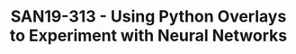 ---
categories:
- san19
description: Python Productivity for Zynq, or PYNQ, has the ability to present programmable
  logic circuits as hardware libraries called overlays. These overlays are analogous
  to software libraries. A software engineer can select the overlay that best matches
  their application. The overlay can be accessed through an application programming
  interface (API). Using existing community overlays, this course will examine how
  to experiment with neural networks using PYNQ on Ultra96.
image:
  featured: 'true'
  path: /assets/images/featured-images/san19/SAN19-313.png
session_attendee_num: '5'
session_id: SAN19-313
session_room: Sunset V (Session 1)
session_slot:
  end_time: '2019-09-25 15:25:00'
  start_time: '2019-09-25 15:00:00'
session_speakers:
- speaker_bio: Ive been a fan of programmable logic technology since early in my career
    at Hewlett-Packard and Evans & Sutherland. I work now in Avnets Products & Emerging
    Technologies group, currently working on Ultra96, after working on many development
    boards over the years and as a Field Applications Engineer.
  speaker_company: Avnet
  speaker_image: /assets/images/speakers/san19/bryan-fletcher.jpg
  speaker_location: Utah, USA
  speaker_name: Bryan Fletcher
  speaker_position: Avnet, Technical Marketing Director
  speaker_url: avnet.me/ultra96-v2
  speaker_username: bryanfletcher1
- speaker_bio: Tom Curran works on hardware and software for a wide variety of SoC
    FPGA architecture projects and currently spends most of his time with the Avnet
    Ultra96 board creating reference designs and training materials for customers
    as a Sr. Technical Marketing Engineer in the Products & Emerging Technologies
    team at Avnet. Living in the Boston, MA area, during his career he has worked
    in various roles on IP development, software drivers, system application software,
    and embedded Linux development since the mid ‘90s.
  speaker_company: ''
  speaker_image: /assets/images/speakers/san19/tom-curran.jpg
  speaker_location: ''
  speaker_name: Tom Curran
  speaker_position: Avnet, Sr. Technical Marketing Engineer
  speaker_url: ''
  speaker_username: tom.curran
session_track: Machine Learning/AI
tag: session
tags:
- 96Boards
- ' Industrial'
- ' Machine Learning/AI'
- ' Open Source Development'
- ' Tools'
- ' Wednesday'
title: SAN19-313 - Using Python Overlays to Experiment with Neural Networks
---